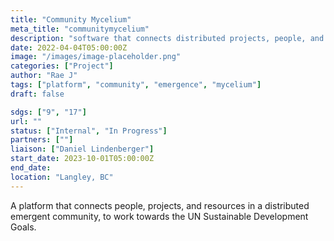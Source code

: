 ```yaml
---
title: "Community Mycelium"
meta_title: "communitymycelium"
description: "software that connects distributed projects, people, and resources for social good"
date: 2022-04-04T05:00:00Z
image: "/images/image-placeholder.png"
categories: ["Project"]
author: "Rae J"
tags: ["platform", "community", "emergence", "mycelium"]
draft: false

sdgs: ["9", "17"]
url: ""
status: ["Internal", "In Progress"]
partners: [""]
liaison: ["Daniel Lindenberger"]
start_date: 2023-10-01T05:00:00Z
end_date: 
location: "Langley, BC"
---
```


A platform that connects people, projects, and resources in a distributed emergent community, to work towards the UN Sustainable Development Goals. 